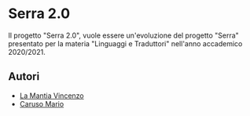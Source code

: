 # Serra 2.0

Il progetto "Serra 2.0", vuole essere un'evoluzione del progetto
"Serra" presentato per la materia "Linguaggi e Traduttori"
nell'anno accademico 2020/2021.

## Autori

- [La Mantia Vincenzo](https://github.com/googlielmo93)
- [Caruso Mario](https://github.com/warioevolution)
